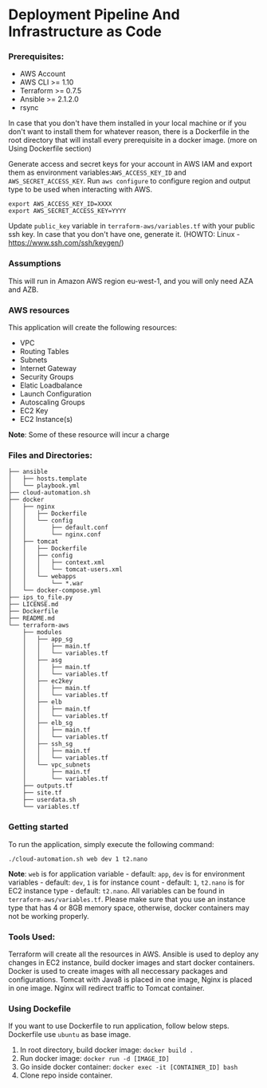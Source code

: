 # Deployment Pipeline And Infrastructure as Code

### Prerequisites:

- AWS Account
- AWS CLI >= 1.10
- Terraform >= 0.7.5
- Ansible >= 2.1.2.0
- rsync

In case that you don't have them installed in your local machine or if you don't want to install them for whatever reason, there is a Dockerfile in the root directory that will install every prerequisite in a docker image. (more on Using Dockerfile section)

Generate access and secret keys for your account in AWS IAM and export them as environment variables:`AWS_ACCESS_KEY_ID` and `AWS_SECRET_ACCESS_KEY`. Run `aws configure` to configure region and output type to be used when interacting with AWS. 

```shell
export AWS_ACCESS_KEY_ID=XXXX
export AWS_SECRET_ACCESS_KEY=YYYY
```


Update `public_key` variable in `terraform-aws/variables.tf` with your public ssh key. In case that you don't have one, generate it. (HOWTO: Linux - https://www.ssh.com/ssh/keygen/)

### Assumptions

This will run in Amazon AWS region eu-west-1, and you will only need AZA and AZB.

### AWS resources

This application will create the following resources:

 * VPC
 * Routing Tables
 * Subnets
 * Internet Gateway
 * Security Groups
 * Elatic Loadbalance
 * Launch Configuration
 * Autoscaling Groups
 * EC2 Key
 * EC2 Instance(s)

**Note**: Some of these resource will incur a charge

### Files and Directories:

```
├── ansible
│   ├── hosts.template
│   └── playbook.yml
├── cloud-automation.sh
├── docker
│   ├── nginx
│   │   ├── Dockerfile  
│   │   └── config
│   │       ├── default.conf
│   │       └── nginx.conf
│   ├── tomcat
│   │   ├── Dockerfile  
│   │   ├── config
│   │   │   ├── context.xml
│   │   │   └── tomcat-users.xml
│   │   └── webapps
│   │       └── *.war
│   └── docker-compose.yml
├── ips_to_file.py
├── LICENSE.md
├── Dockerfile
├── README.md
└── terraform-aws
    ├── modules
    │   ├── app_sg
    │   │   ├── main.tf
    │   │   └── variables.tf
    │   ├── asg
    │   │   ├── main.tf
    │   │   └── variables.tf
    │   ├── ec2key
    │   │   ├── main.tf
    │   │   └── variables.tf
    │   ├── elb
    │   │   ├── main.tf
    │   │   └── variables.tf
    │   ├── elb_sg
    │   │   ├── main.tf
    │   │   └── variables.tf
    │   ├── ssh_sg
    │   │   ├── main.tf
    │   │   └── variables.tf
    │   └── vpc_subnets
    │       ├── main.tf
    │       └── variables.tf
    ├── outputs.tf
    ├── site.tf
    ├── userdata.sh
    └── variables.tf
```
### Getting started

To run the application, simply execute the following command:
```shell
./cloud-automation.sh web dev 1 t2.nano
```

**Note**: `web` is for application variable - default: `app`, `dev` is for environment variables - default: `dev`, `1` is for instance count - default: `1`, `t2.nano` is for EC2 instance type - default: `t2.nano`. All variables can be found in `terraform-aws/variables.tf`. Please make sure that you use an instance type that has 4 or 8GB memory space, otherwise, docker containers may not be working properly.

### Tools Used:

Terraform will create all the resources in AWS.
Ansible is used to deploy any changes in EC2 instance, build docker images and start docker containers.
Docker is used to create images with all neccessary packages and configurations. Tomcat with Java8 is placed in one image, Nginx is placed in one image. Nginx will redirect traffic to Tomcat container.

### Using Dockefile

If you want to use Dockerfile to run application, follow below steps. Dockerfile use `ubuntu` as base image.

1. In root directory, build docker image: `docker build .`
2. Run docker image: `docker run -d [IMAGE_ID]`
3. Go inside docker container: `docker exec -it [CONTAINER_ID] bash`
4. Clone repo inside container.